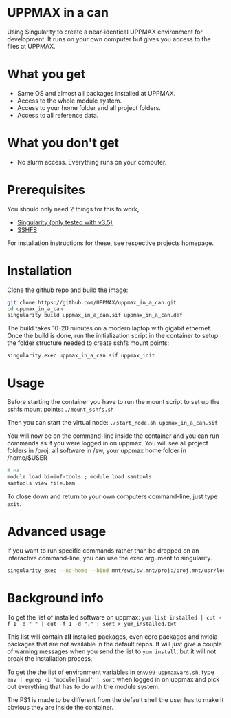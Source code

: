 # UPPMAX in a can
Using Singularity to create a near-identical UPPMAX environment for development. It runs on your own computer but gives you access to the files at UPPMAX.

# What you get
* Same OS and almost all packages installed at UPPMAX.
* Access to the whole module system.
* Access to your home folder and all project folders.
* Access to all reference data.

# What you don't get
* No slurm access. Everything runs on your computer.


# Prerequisites
You should only need 2 things for this to work,

* [Singularity (only tested with v3.5)](https://sylabs.io/guides/3.5/user-guide/quick_start.html)
* [SSHFS](https://github.com/libfuse/sshfs)

For installation instructions for these, see respective projects homepage.

# Installation
Clone the github repo and build the image:


```bash
git clone https://github.com/UPPMAX/uppmax_in_a_can.git
cd uppmax_in_a_can
singularity build uppmax_in_a_can.sif uppmax_in_a_can.def
```

The build takes 10-20 minutes on a modern laptop with gigabit ethernet. Once the build is done, run the initialization script in the container to setup the folder structure needed to create sshfs mount points:

`singularity exec uppmax_in_a_can.sif uppmax_init`

# Usage

Before starting the container you have to run the mount script to set up the sshfs mount points:
`./mount_sshfs.sh`

Then you can start the virtual node:
`./start_node.sh uppmax_in_a_can.sif`

You will now be on the command-line inside the container and you can run commands as if you were logged in on uppmax. You will see all project folders in /proj, all software in /sw, your uppmax home folder in /home/$USER

```bash
# ex
module load bioinf-tools ; module load samtools
samtools view file.bam
```

To close down and return to your own computers command-line, just type `exit`.

# Advanced usage

If you want to run specific commands rather than be dropped on an interactive command-line, you can use the exec argument to singularity.


```bash
singularity exec --no-home --bind mnt/sw:/sw,mnt/proj:/proj,mnt/usr/local/Modules:/usr/local/Modules,mnt/home/UPPMAX_USERNAME:/home/UPPMAX_USERNAME uppmax_in_a_can.sif <custom commands here>
```


# Background info

To get the list of installed software on uppmax:
`yum list installed | cut -f 1 -d " " | cut -f 1 -d "." | sort > yum_installed.txt`

This list will contain **all** installed packages, even core packages and nvidia packages that are not available in the default repos. It will just give a couple of warning messages when you send the list to `yum install`, but it will not break the installation process.

To get the the list of environment variables in `env/99-uppmaxvars.sh`, type `env | egrep -i 'module|lmod' | sort` when logged in on uppmax and pick out everything that has to do with the module system.

The PS1 is made to be different from the default shell the user has to make it obvious they are inside the container.

